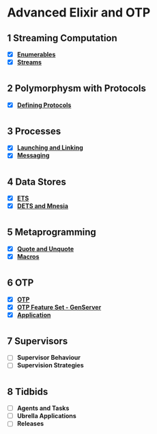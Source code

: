 # Advanced Elixir and OTP
## 1 Streaming Computation
+ [x] **[Enumerables](1_streaming_computation/1_enumerables.md)**
+ [X] **[Streams](1_streaming_computation/2_streams.md)**
  
#
## 2 Polymorphysm with Protocols
+ [x] **[Defining Protocols](2_polymorphism_with_protocols/2_1_definig_protocols.md)**

#
## 3 Processes
+ [x] **[Launching and Linking](3_processes/3_1_processes_launching.md)**
+ [x] **[Messaging](3_processes/3_2_process_messaging.md)**

#
## 4 Data Stores
+ [x] **[ETS](4_data_stores/4_1_ets.md)**
+ [x] **[DETS and Mnesia](4_data_stores/4_2_dets_and_mnesia.md)**

#
## 5 Metaprogramming
+ [x] **[Quote and Unquote](5_metaprogramming/5_1_quote_and_unquote.md)**
+ [x] **[Macros](5_metaprogramming/5_2_macros.md)**

#
## 6 OTP
+ [x] **[OTP](6_otp/6_1_otp.md)**
+ [x] **[OTP Feature Set - GenServer](6_otp/6_2_genserver.md)**
+ [x] **[Application](6_otp/6_3_application.md)**

#
## 7 Supervisors
+ [ ] **Supervisor Behaviour**
+ [ ] **Supervision Strategies**

#
## 8 Tidbids
+ [ ] **Agents and Tasks**
+ [ ] **Ubrella Applications**
+ [ ] **Releases**
